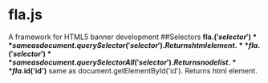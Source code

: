 # fla.js
A framework for HTML5 banner development
##Selectors
**fla.$('selector')** same as document.querySelector('selector').  Returns html element.
**fla.$$('selector')** same as document.querySelectorAll('selector').  Returns node list.
**fla.$id('id')** same as document.getElementById('id').  Returns html element.
